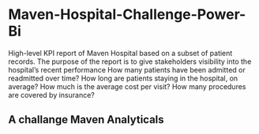 # Maven-Hospital-Challenge-Power-Bi
High-level KPI report of Maven Hospital based on a subset of patient records. The purpose of the report is to give stakeholders visibility into the hospital’s recent performance
How many patients have been admitted or readmitted over time?
How long are patients staying in the hospital, on average?
How much is the average cost per visit?
How many procedures are covered by insurance?

## A challange Maven Analyticals
